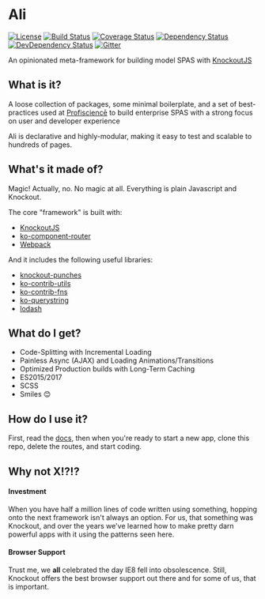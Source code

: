 # Ali

[![License][license_badge]][license_link]
[![Build Status][travis_badge]][travis_link]
[![Coverage Status][coveralls_badge]][coveralls_link]
[![Dependency Status][david_dm_badge]][david_dm_link]
[![DevDependency Status][david_dm_dev_badge]][david_dm_dev_link]
[![Gitter][gitter_badge]][gitter_link]

An opinionated meta-framework for building model SPAS with [KnockoutJS][knockout]

## What is it?

A loose collection of packages, some minimal boilerplate, and a set of best-practices
used at [Profisciencē][profiscience] to build enterprise SPAS with a
strong focus on user and developer experience

Ali is declarative and highly-modular, making it easy to test and scalable to hundreds
of pages.

## What's it made of?

Magic! Actually, no. No magic at all. Everything is plain Javascript and Knockout.

The core "framework" is built with:
  - [KnockoutJS][knockout]
  - [ko-component-router][ko-component-router]
  - [Webpack][webpack]

And it includes the following useful libraries:
  - [knockout-punches][knockout-punches]
  - [ko-contrib-utils][ko-contrib-utils]
  - [ko-contrib-fns][ko-contrib-fns]
  - [ko-querystring][ko-querystring]
  - [lodash][lodash]

## What do I get?

  - Code-Splitting with Incremental Loading
  - Painless Async (AJAX) and Loading Animations/Transitions
  - Optimized Production builds with Long-Term Caching
  - ES2015/2017
  - SCSS
  - Smiles :blush:

## How do I use it?

First, read the [docs](https://caseyWebb.github.io/ali), then when you're ready
to start a new app, clone this repo, delete the routes, and start coding.

## Why not X!?!?

#### Investment

When you have half a million lines of code written using something, hopping onto
the next framework isn't always an option. For us, that something was Knockout,
and over the years we've learned how to make pretty darn powerful apps with it
using the patterns seen here.

#### Browser Support

Trust me, we **all** celebrated the day IE8 fell into obsolescence. Still, Knockout
offers the best browser support out there and for some of us, that is important.

[license_badge]: https://img.shields.io/github/license/caseyWebb/ali.svg
[license_link]: http://www.wtfpl.net/
[travis_badge]: https://img.shields.io/travis/caseyWebb/ali/master.svg?maxAge=2592000
[travis_link]: https://travis-ci.org/caseyWebb/ali/
[coveralls_badge]: https://img.shields.io/coveralls/caseyWebb/ali.svg?maxAge=2592000
[coveralls_link]: https://coveralls.io/github/caseyWebb/ali
[david_dm_badge]: https://img.shields.io/david/caseyWebb/ali.svg?maxAge=2592000
[david_dm_link]: https://david-dm.org/caseyWebb/ali
[david_dm_dev_badge]: https://img.shields.io/david/dev/caseyWebb/ali.svg?maxAge=2592000
[david_dm_dev_link]: https://david-dm.org/caseyWebb/ali#info=dev
[gitter_badge]: https://img.shields.io/gitter/room/caseyWebb/ali.svg
[gitter_link]: https://gitter.im/caseyWebb/ali


[profiscience]: http://profiscience.com
[knockout]: http://knockoutjs.com
[knockout-punches]: https://mbest.github.io/knockout.punches/
[ko-component-router]: https://github.com/Profiscience/ko-component-router
[ko-contrib-utils]: https://github.com/Profiscience/ko-contrib-utils
[ko-contrib-fns]: https://github.com/Profiscience/ko-contrib-fns
[ko-querystring]: https://github.com/Profiscience/ko-querystring
[lodash]: https://lodash.com
[webpack]: https://webpack.js.org
